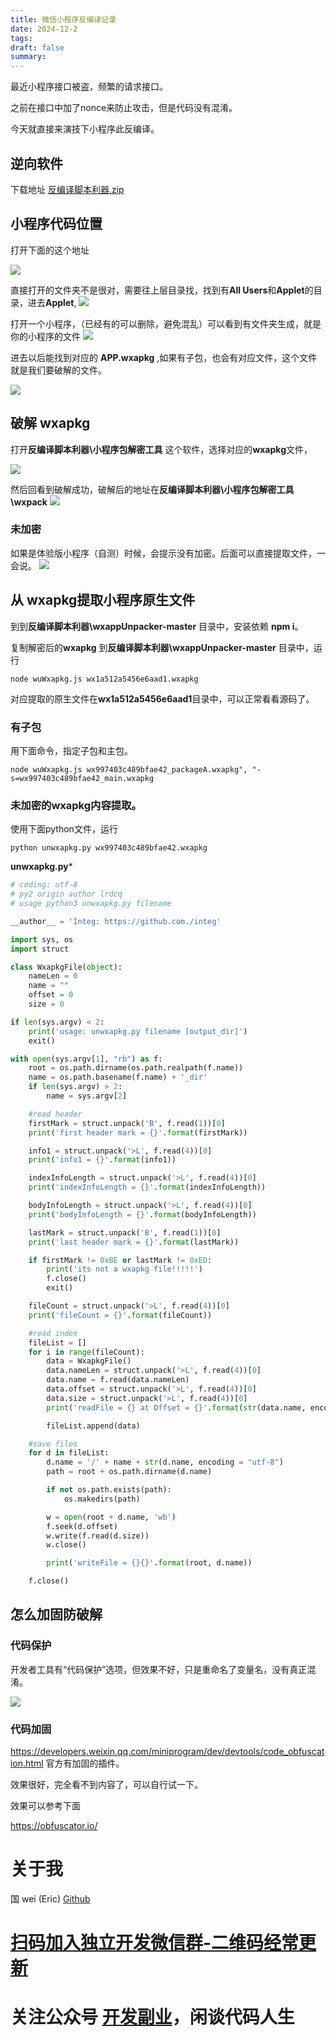 ```yaml
---
title: 微信小程序反编译记录
date: 2024-12-2
tags: 
draft: false
summary:
---
```


最近小程序接口被盗，频繁的请求接口。

之前在接口中加了nonce来防止攻击，但是代码没有混淆。

今天就直接来演技下小程序此反编译。

## 逆向软件
下载地址 [反编译脚本利器.zip](https://github.com/ygweric/test-files/blob/master/%E5%8F%8D%E7%BC%96%E8%AF%91%E8%84%9A%E6%9C%AC%E5%88%A9%E5%99%A8.zip)


## 小程序代码位置

打开下面的这个地址

![](Pasted%20image%2020241202145824.png)


直接打开的文件夹不是很对，需要往上层目录找，找到有**All Users**和**Applet**的目录，进去**Applet**,
![](Pasted%20image%2020241202145904.png)

打开一个小程序，（已经有的可以删除，避免混乱）可以看到有文件夹生成，就是你的小程序的文件
![](Pasted%20image%2020241202150134.png)


进去以后能找到对应的 **__APP__.wxapkg** ,如果有子包，也会有对应文件，这个文件就是我们要破解的文件。

![](Pasted%20image%2020241202150207.png)

## 破解 wxapkg
打开**反编译脚本利器\小程序包解密工具** 这个软件，选择对应的**wxapkg**文件，

![](Pasted%20image%2020241202150426.png)

然后回看到破解成功，破解后的地址在**反编译脚本利器\小程序包解密工具\wxpack**
![](Pasted%20image%2020241202150522.png)


### 未加密

如果是体验版小程序（自测）时候，会提示没有加密。后面可以直接提取文件，一会说。
![](Pasted%20image%2020241202150647.png)



## 从 wxapkg提取小程序原生文件

到到**反编译脚本利器\wxappUnpacker-master** 目录中，安装依赖 **npm i**。


复制解密后的**wxapkg** 到**反编译脚本利器\wxappUnpacker-master** 目录中，运行
```
node wuWxapkg.js wx1a512a5456e6aad1.wxapkg 
```
 对应提取的原生文件在**wx1a512a5456e6aad1**目录中，可以正常看看源码了。


### 有子包

用下面命令，指定子包和主包。

```
node wuWxapkg.js wx997403c489bfae42_packageA.wxapkg", "-s=wx997403c489bfae42_main.wxapkg
```



### 未加密的wxapkg内容提取。


使用下面python文件，运行
```
python unwxapkg.py wx997403c489bfae42.wxapkg
```

**unwxapkg.py***
```python
# coding: utf-8
# py2 origin author lrdcq
# usage python3 unwxapkg.py filename

__author__ = 'Integ: https://github.com./integ'

import sys, os
import struct

class WxapkgFile(object):
    nameLen = 0
    name = ""
    offset = 0
    size = 0

if len(sys.argv) < 2:
    print('usage: unwxapkg.py filename [output_dir]')
    exit()

with open(sys.argv[1], "rb") as f:
    root = os.path.dirname(os.path.realpath(f.name))
    name = os.path.basename(f.name) + '_dir'
    if len(sys.argv) > 2:
        name = sys.argv[2]

    #read header
    firstMark = struct.unpack('B', f.read(1))[0]
    print('first header mark = {}'.format(firstMark))

    info1 = struct.unpack('>L', f.read(4))[0]
    print('info1 = {}'.format(info1))

    indexInfoLength = struct.unpack('>L', f.read(4))[0]
    print('indexInfoLength = {}'.format(indexInfoLength))

    bodyInfoLength = struct.unpack('>L', f.read(4))[0]
    print('bodyInfoLength = {}'.format(bodyInfoLength))

    lastMark = struct.unpack('B', f.read(1))[0]
    print('last header mark = {}'.format(lastMark))

    if firstMark != 0xBE or lastMark != 0xED:
        print('its not a wxapkg file!!!!!')
        f.close()
        exit()

    fileCount = struct.unpack('>L', f.read(4))[0]
    print('fileCount = {}'.format(fileCount))

    #read index
    fileList = []
    for i in range(fileCount):
        data = WxapkgFile()
        data.nameLen = struct.unpack('>L', f.read(4))[0]
        data.name = f.read(data.nameLen)
        data.offset = struct.unpack('>L', f.read(4))[0]
        data.size = struct.unpack('>L', f.read(4))[0]
        print('readFile = {} at Offset = {}'.format(str(data.name, encoding = "utf-8"), data.offset))

        fileList.append(data)

    #save files
    for d in fileList:
        d.name = '/' + name + str(d.name, encoding = "utf-8")
        path = root + os.path.dirname(d.name)

        if not os.path.exists(path):
            os.makedirs(path)

        w = open(root + d.name, 'wb')
        f.seek(d.offset)
        w.write(f.read(d.size))
        w.close()

        print('writeFile = {}{}'.format(root, d.name))

    f.close()
```


## 怎么加固防破解

### 代码保护
开发者工具有“代码保护”选项，但效果不好，只是重命名了变量名，没有真正混淆。

![](企业微信截图_17331172462966.png)


### 代码加固

https://developers.weixin.qq.com/miniprogram/dev/devtools/code_obfuscation.html
官方有加固的插件。

效果很好，完全看不到内容了，可以自行试一下。

效果可以参考下面

https://obfuscator.io/



# 关于我
国 wei (Eric)
[Github](https://github.com/ygweric)

# [扫码加入独立开发微信群-二维码经常更新](https://raw.githubusercontent.com/ygweric/ygweric.github.io/main/assets/qr-schedule-update/indenpendent_dev.png)

# 关注公众号 [开发副业](https://github.com/ygweric/ygweric.github.io/blob/main/assets/jinjing/wx_office_account_qr.png?raw=true)，闲谈代码人生
